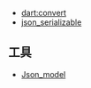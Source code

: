 - [dart:convert](https://api.flutter.dev/flutter/dart-convert/dart-convert-library.html)
- [json_serializable](https://pub.dev/packages/json_serializable)

## 工具

- [Json_model](https://github.com/flutterchina/json_model)
